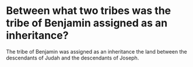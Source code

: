 # Between what two tribes was the tribe of Benjamin assigned as an inheritance?

The tribe of Benjamin was assigned as an inheritance the land between the descendants of Judah and the descendants of Joseph.
